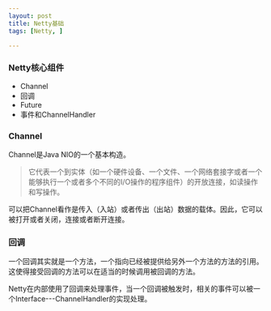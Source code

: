```yaml
---
layout: post
title: Netty基础
tags: [Netty, ]

---
```


### Netty核心组件
+ Channel
+ 回调
+ Future
+ 事件和ChannelHandler

### Channel
Channel是Java NIO的一个基本构造。
> 它代表一个到实体（如一个硬件设备、一个文件、一个网络套接字或者一个能够执行一个或者多个不同的I/O操作的程序组件）的开放连接，如读操作和写操作。

可以把Channel看作是传入（入站）或者传出（出站）数据的载体。因此，它可以被打开或者关闭，连接或者断开连接。

### 回调
一个回调其实就是一个方法，一个指向已经被提供给另外一个方法的方法的引用。这使得接受回调的方法可以在适当的时候调用被回调的方法。

Netty在内部使用了回调来处理事件，当一个回调被触发时，相关的事件可以被一个Interface---ChannelHandler的实现处理。